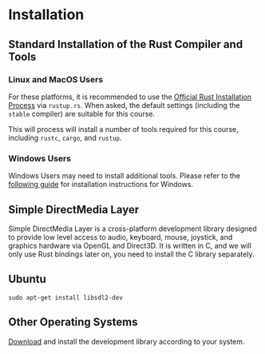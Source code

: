 # Installation

## Standard Installation of the Rust Compiler and Tools

### Linux and MacOS Users

For these platforms, it is recommended to use the [Official Rust Installation Process](https://rustup.rs/) via `rustup.rs`. When asked, the default settings (including the `stable` compiler) are suitable for this course.

This will process will install a number of tools required for this course, including `rustc`, `cargo`, and `rustup`.

### Windows Users

Windows Users may need to install additional tools. Please refer to the [following guide](https://doc.rust-lang.org/book/ch01-01-installation.html#installing-rustup-on-windows) for installation instructions for Windows.

## Simple DirectMedia Layer

Simple DirectMedia Layer is a cross-platform development library designed to provide low level access to audio, keyboard, mouse, joystick, and graphics hardware via OpenGL and Direct3D. It is written in C, and we will only use Rust bindings later on, you need to install the C library separately.

## Ubuntu

```shell
sudo apt-get install libsdl2-dev
```

## Other Operating Systems

[Download](https://www.libsdl.org/download-2.0.php) and install the development library according to your system. 
